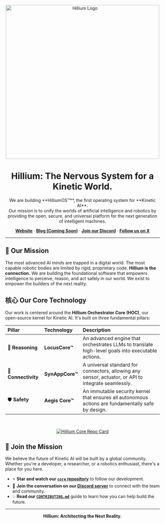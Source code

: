 <p align="center">
  <img src="URL_DE_TU_LOGO_HILLIUM_EN_ALTA_RESOLUCION" alt="Hillium Logo" width="500">
</p>

<h1 align="center">Hillium: The Nervous System for a Kinetic World.</h1>

<p align="center">
  We are building **HilliumOS™**, the first operating system for **Kinetic AI**.
  <br />
  Our mission is to unify the worlds of artificial intelligence and robotics by providing the open, secure, and universal platform for the next generation of intelligent machines.
</p>

<p align="center">
  <a href="https://hillium.ai"><strong>Website</strong></a>
  ·
  <a href="#"><strong>Blog (Coming Soon)</strong></a>
  ·
  <a href="#"><strong>Join our Discord</strong></a>
  ·
  <a href="https://x.com/HilliumAI"><strong>Follow us on X</strong></a>
</p>

---

## 🚀 Our Mission

The most advanced AI minds are trapped in a digital world. The most capable robotic bodies are limited by rigid, proprietary code. **Hillium is the connection.** We are building the foundational software that empowers intelligence to perceive, reason, and act safely in our world. We exist to empower the builders of the next reality.

## 核心 Our Core Technology

Our work is centered around the **Hillium Orchestrator Core (HOC)**, our open-source kernel for Kinetic AI. It's built on three fundamental pillars:

| Pillar | Technology | Description |
| :--- | :--- | :--- |
| 🧠 **Reasoning** | **LocusCore™** | An advanced engine that orchestrates LLMs to translate high-level goals into executable actions. |
| 🔌 **Connectivity** | **SynAppCore™** | A universal standard for connectors, allowing any sensor, actuator, or API to integrate seamlessly. |
| 🛡️ **Safety** | **Aegis Core™** | An immutable security kernel that ensures all autonomous actions are fundamentally safe by design. |

<br/>

<p align="center">
  <a href="https://github.com/hillium-ai/core">
    <img src="https://github-readme-stats.vercel.app/api/pin/?username=hillium-ai&repo=core&theme=radical&show_owner=true" alt="Hillium Core Repo Card">
  </a>
</p>

## 🌱 Join the Mission

We believe the future of Kinetic AI will be built by a global community. Whether you're a developer, a researcher, or a robotics enthusiast, there's a place for you here.

*   ⭐️ **Star and watch our [`core` repository](https://github.com/hillium-ai/core)** to follow our development.
*   💬 **Join the conversation on our [Discord server](#)** to connect with the team and community.
*   💡 **Read our [`CONTRIBUTING.md`](https://github.com/hillium-ai/core/blob/main/CONTRIBUTING.md)** guide to learn how you can help build the future.

---

<p align="center">
  <strong>Hillium: Architecting the Next Reality.</strong>
</p>
